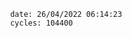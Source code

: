 

                date: 26/04/2022 06:14:23
                cycles: 104400

                         